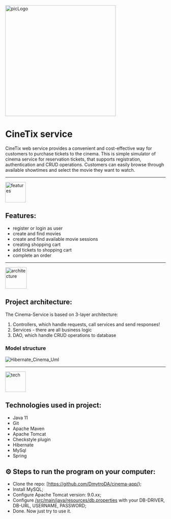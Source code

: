 
<img width="347" alt="picLogo" src="https://user-images.githubusercontent.com/99273831/217341593-407fe050-4052-4b07-bdd0-5cbacce232e2.png">




# CineTix service

CineTix web service provides a convenient and cost-effective way for customers to purchase tickets to the cinema.
This is simple simulator of cinema service for reservation tickets, that supports registration, authentication and CRUD operations.
Customers can easily browse through available showtimes and select the movie they want to watch.
___

<img width="64" alt="features" src="https://user-images.githubusercontent.com/99273831/217265487-fcffb8bf-b193-4083-a430-a6081b234713.png"> 

## Features:

* register or login as user
* create and find movies
* create and find available movie sessions
* creating shopping cart
* add tickets to shopping cart
* complete an order
---

<img width="67" alt="architecture" src="https://user-images.githubusercontent.com/99273831/217269127-500dda9a-9d6e-472f-8d50-1c61ccbcf7fd.png">

## Project architecture:
The Cinema-Service is based on 3-layer architecture:
1. Controllers, which handle requests, call services and send responses!
2. Services - there are all business logic
3. DAO, which handle CRUD operations to database

### Model structure
![Hibernate_Cinema_Uml](https://user-images.githubusercontent.com/99273831/217271967-c47b5ec6-3009-4c1c-8ac3-575c4db8b6d0.png)

---

<img width="64" alt="tech" src="https://user-images.githubusercontent.com/99273831/217344566-5dccc4fd-ba67-401b-82d7-482646d30108.png">

## Technologies used in project:

* Java 11
* Git
* Apache Maven
* Apache Tomcat
* Checkstyle plugin
* Hibernate
* MySql
* Spring

## 
## ⚙️ Steps to run the program on your computer:
* Clone the repo: [https://github.com/DmytroDA/cinema-app/);
* Install MySQL;
* Configure Apache Tomcat version: 9.0.xx;
* Configure [/src/main/java/resources/db.properties](/src/main/java/resources/db.properties) with your DB-DRIVER, DB-URL, USERNAME, PASSWORD;
* Done. Now just try to use it.
